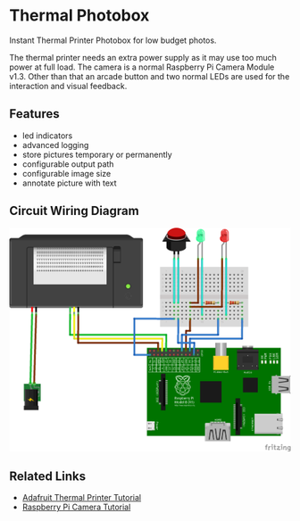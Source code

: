# Thermal Photobox

Instant Thermal Printer Photobox for low budget photos.

The thermal printer needs an extra power supply as it may use too much power at full load. The camera is a normal Raspberry Pi Camera Module v1.3. Other than that an arcade button and two normal LEDs are used for the interaction and visual feedback.

## Features

- led indicators
- advanced logging
- store pictures temporary or permanently
- configurable output path
- configurable image size
- annotate picture with text

## Circuit Wiring Diagram

![Circuit Wiring Diagram](Documentation/resources/Thermal_Printer_Wiring_bb.png)

## Related Links

- [Adafruit Thermal Printer Tutorial](https://learn.adafruit.com/networked-thermal-printer-using-cups-and-raspberry-pi/overview)
- [Raspberry Pi Camera Tutorial](https://projects.raspberrypi.org/en/projects/getting-started-with-picamera)
